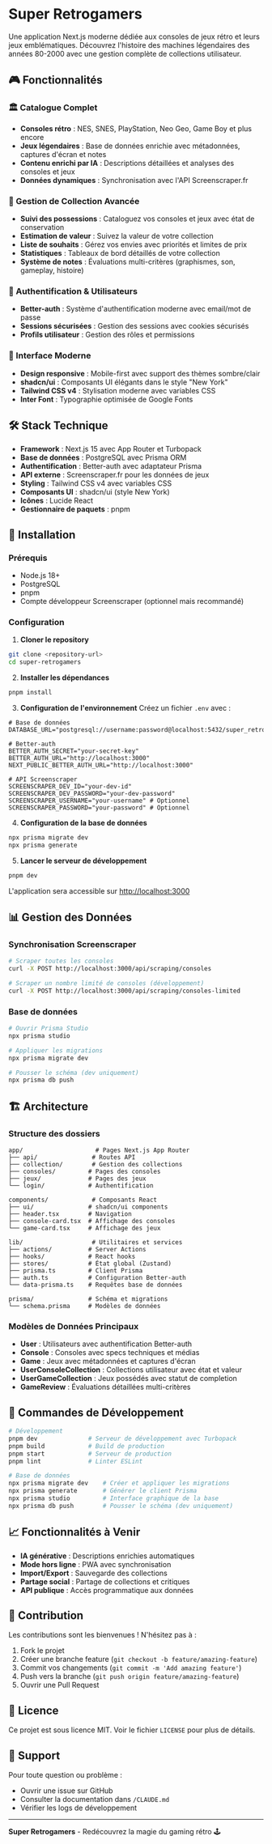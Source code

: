 # Super Retrogamers

Une application Next.js moderne dédiée aux consoles de jeux rétro et leurs jeux emblématiques. Découvrez l'histoire des machines légendaires des années 80-2000 avec une gestion complète de collections utilisateur.

## 🎮 Fonctionnalités

### 🏛️ Catalogue Complet
- **Consoles rétro** : NES, SNES, PlayStation, Neo Geo, Game Boy et plus encore
- **Jeux légendaires** : Base de données enrichie avec métadonnées, captures d'écran et notes
- **Contenu enrichi par IA** : Descriptions détaillées et analyses des consoles et jeux
- **Données dynamiques** : Synchronisation avec l'API Screenscraper.fr

### 👤 Gestion de Collection Avancée
- **Suivi des possessions** : Cataloguez vos consoles et jeux avec état de conservation
- **Estimation de valeur** : Suivez la valeur de votre collection
- **Liste de souhaits** : Gérez vos envies avec priorités et limites de prix
- **Statistiques** : Tableaux de bord détaillés de votre collection
- **Système de notes** : Évaluations multi-critères (graphismes, son, gameplay, histoire)

### 🔐 Authentification & Utilisateurs
- **Better-auth** : Système d'authentification moderne avec email/mot de passe
- **Sessions sécurisées** : Gestion des sessions avec cookies sécurisés
- **Profils utilisateur** : Gestion des rôles et permissions

### 🎨 Interface Moderne
- **Design responsive** : Mobile-first avec support des thèmes sombre/clair
- **shadcn/ui** : Composants UI élégants dans le style "New York"
- **Tailwind CSS v4** : Stylisation moderne avec variables CSS
- **Inter Font** : Typographie optimisée de Google Fonts

## 🛠️ Stack Technique

- **Framework** : Next.js 15 avec App Router et Turbopack
- **Base de données** : PostgreSQL avec Prisma ORM
- **Authentification** : Better-auth avec adaptateur Prisma
- **API externe** : Screenscraper.fr pour les données de jeux
- **Styling** : Tailwind CSS v4 avec variables CSS
- **Composants UI** : shadcn/ui (style New York)
- **Icônes** : Lucide React
- **Gestionnaire de paquets** : pnpm

## 🚀 Installation

### Prérequis
- Node.js 18+
- PostgreSQL
- pnpm
- Compte développeur Screenscraper (optionnel mais recommandé)

### Configuration

1. **Cloner le repository**
```bash
git clone <repository-url>
cd super-retrogamers
```

2. **Installer les dépendances**
```bash
pnpm install
```

3. **Configuration de l'environnement**
Créez un fichier `.env` avec :
```env
# Base de données
DATABASE_URL="postgresql://username:password@localhost:5432/super_retrogamers"

# Better-auth
BETTER_AUTH_SECRET="your-secret-key"
BETTER_AUTH_URL="http://localhost:3000"
NEXT_PUBLIC_BETTER_AUTH_URL="http://localhost:3000"

# API Screenscraper
SCREENSCRAPER_DEV_ID="your-dev-id"
SCREENSCRAPER_DEV_PASSWORD="your-dev-password"
SCREENSCRAPER_USERNAME="your-username" # Optionnel
SCREENSCRAPER_PASSWORD="your-password" # Optionnel
```

4. **Configuration de la base de données**
```bash
npx prisma migrate dev
npx prisma generate
```

5. **Lancer le serveur de développement**
```bash
pnpm dev
```

L'application sera accessible sur [http://localhost:3000](http://localhost:3000)

## 📊 Gestion des Données

### Synchronisation Screenscraper
```bash
# Scraper toutes les consoles
curl -X POST http://localhost:3000/api/scraping/consoles

# Scraper un nombre limité de consoles (développement)
curl -X POST http://localhost:3000/api/scraping/consoles-limited
```

### Base de données
```bash
# Ouvrir Prisma Studio
npx prisma studio

# Appliquer les migrations
npx prisma migrate dev

# Pousser le schéma (dev uniquement)
npx prisma db push
```

## 🏗️ Architecture

### Structure des dossiers
```
app/                    # Pages Next.js App Router
├── api/               # Routes API
├── collection/        # Gestion des collections
├── consoles/         # Pages des consoles
├── jeux/             # Pages des jeux
└── login/            # Authentification

components/            # Composants React
├── ui/               # shadcn/ui components
├── header.tsx        # Navigation
├── console-card.tsx  # Affichage des consoles
└── game-card.tsx     # Affichage des jeux

lib/                   # Utilitaires et services
├── actions/          # Server Actions
├── hooks/            # React hooks
├── stores/           # État global (Zustand)
├── prisma.ts         # Client Prisma
├── auth.ts           # Configuration Better-auth
└── data-prisma.ts    # Requêtes base de données

prisma/               # Schéma et migrations
└── schema.prisma     # Modèles de données
```

### Modèles de Données Principaux
- **User** : Utilisateurs avec authentification Better-auth
- **Console** : Consoles avec specs techniques et médias
- **Game** : Jeux avec métadonnées et captures d'écran
- **UserConsoleCollection** : Collections utilisateur avec état et valeur
- **UserGameCollection** : Jeux possédés avec statut de completion
- **GameReview** : Évaluations détaillées multi-critères

## 🔧 Commandes de Développement

```bash
# Développement
pnpm dev              # Serveur de développement avec Turbopack
pnpm build            # Build de production
pnpm start            # Serveur de production
pnpm lint             # Linter ESLint

# Base de données
npx prisma migrate dev    # Créer et appliquer les migrations
npx prisma generate       # Générer le client Prisma
npx prisma studio         # Interface graphique de la base
npx prisma db push        # Pousser le schéma (dev uniquement)
```

## 📈 Fonctionnalités à Venir

- **IA générative** : Descriptions enrichies automatiques
- **Mode hors ligne** : PWA avec synchronisation
- **Import/Export** : Sauvegarde des collections
- **Partage social** : Partage de collections et critiques
- **API publique** : Accès programmatique aux données

## 🤝 Contribution

Les contributions sont les bienvenues ! N'hésitez pas à :

1. Fork le projet
2. Créer une branche feature (`git checkout -b feature/amazing-feature`)
3. Commit vos changements (`git commit -m 'Add amazing feature'`)
4. Push vers la branche (`git push origin feature/amazing-feature`)
5. Ouvrir une Pull Request

## 📝 Licence

Ce projet est sous licence MIT. Voir le fichier `LICENSE` pour plus de détails.

## 🎯 Support

Pour toute question ou problème :
- Ouvrir une issue sur GitHub
- Consulter la documentation dans `/CLAUDE.md`
- Vérifier les logs de développement

---

**Super Retrogamers** - Redécouvrez la magie du gaming rétro 🕹️
